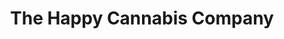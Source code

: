 ---
title: "The Happy Cannabis Company"
url: /loves-park/the-happy-cannabis-company/
shop: cannabis
---
